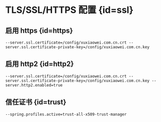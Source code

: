 # TLS/SSL/HTTPS 配置 {id=ssl}

## 启用 https {id=https}

```shell
--server.ssl.certificate=/config/xuxiaowei.com.cn.crt --server.ssl.certificate-private-key=/config/xuxiaowei.com.cn.key
```

## 启用 http2 {id=http2}

```shell
--server.ssl.certificate=/config/xuxiaowei.com.cn.crt --server.ssl.certificate-private-key=/config/xuxiaowei.com.cn.key --server.http2.enabled=true
```

## 信任证书 {id=trust}

```shell
--spring.profiles.active=trust-all-x509-trust-manager
```
